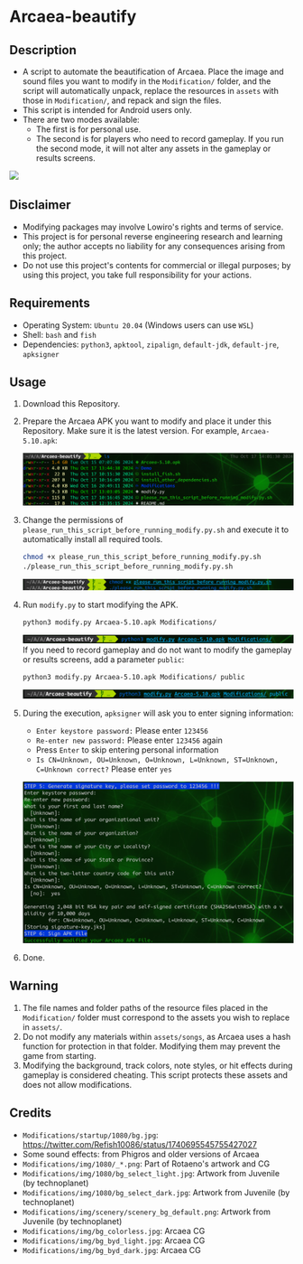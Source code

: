 # Arcaea-beautify

## Description

- A script to automate the beautification of Arcaea. Place the image and sound files you want to modify in the `Modification/` folder, and the script will automatically unpack, replace the resources in `assets` with those in `Modification/`, and repack and sign the files.
- This script is intended for Android users only.
- There are two modes available:
  - The first is for personal use.
  - The second is for players who need to record gameplay. If you run the second mode, it will not alter any assets in the gameplay or results screens.

<img src="https://github.com/Penguin-71630/Arcaea-beautify/blob/main/Demo/demo.png"/>

## Disclaimer

- Modifying packages may involve Lowiro's rights and terms of service.
- This project is for personal reverse engineering research and learning only; the author accepts no liability for any consequences arising from this project.
- Do not use this project's contents for commercial or illegal purposes; by using this project, you take full responsibility for your actions.

## Requirements

- Operating System: `Ubuntu 20.04` (Windows users can use `WSL`)
- Shell: `bash` and `fish`
- Dependencies: `python3`, `apktool`, `zipalign`, `default-jdk`, `default-jre`, `apksigner`

## Usage

1. Download this Repository.
2. Prepare the Arcaea APK you want to modify and place it under this Repository. Make sure it is the latest version. For example, `Arcaea-5.10.apk`:

    ![image](https://github.com/Penguin-71630/Arcaea-beautify/blob/main/Demo/ls.png)

3. Change the permissions of `please_run_this_script_before_running_modify.py.sh` and execute it to automatically install all required tools.
    ```bash
    chmod +x please_run_this_script_before_running_modify.py.sh
    ./please_run_this_script_before_running_modify.py.sh
    ```
    ![image](https://github.com/Penguin-71630/Arcaea-beautify/blob/main/Demo/please_run_this_script_before_running_modify.py.png)

4. Run `modify.py` to start modifying the APK.
    ```bash
    python3 modify.py Arcaea-5.10.apk Modifications/
    ```
    ![image](https://github.com/Penguin-71630/Arcaea-beautify/blob/main/Demo/run_modify.png)
    If you need to record gameplay and do not want to modify the gameplay or results screens, add a parameter `public`:
    ```bash
    python3 modify.py Arcaea-5.10.apk Modifications/ public
    ```
    ![image](https://github.com/Penguin-71630/Arcaea-beautify/blob/main/Demo/run_modify_public.png)

5. During the execution, `apksigner` will ask you to enter signing information:

    - `Enter keystore password:` Please enter `123456`
    - `Re-enter new password:` Please enter `123456` again
    - Press `Enter` to skip entering personal information
    - `Is CN=Unknown, OU=Unknown, O=Unknown, L=Unknown, ST=Unknown, C=Unknown correct?` Please enter `yes`
       
    ![image](https://github.com/Penguin-71630/Arcaea-beautify/blob/main/Demo/apksigner.png)

6. Done.

## Warning

1. The file names and folder paths of the resource files placed in the `Modification/` folder must correspond to the assets you wish to replace in `assets/`.
2. Do not modify any materials within `assets/songs`, as Arcaea uses a hash function for protection in that folder. Modifying them may prevent the game from starting.
3. Modifying the background, track colors, note styles, or hit effects during gameplay is considered cheating. This script protects these assets and does not allow modifications.

## Credits

- `Modifications/startup/1080/bg.jpg`: https://twitter.com/Refish10086/status/1740695545755427027
- Some sound effects: from Phigros and older versions of Arcaea
- `Modifications/img/1080/_*.png`: Part of Rotaeno's artwork and CG
- `Modifications/img/1080/bg_select_light.jpg`: Artwork from Juvenile (by technoplanet)
- `Modifications/img/1080/bg_select_dark.jpg`: Artwork from Juvenile (by technoplanet)
- `Modifications/img/scenery/scenery_bg_default.png`: Artwork from Juvenile (by technoplanet)
- `Modifications/img/bg_colorless.jpg`: Arcaea CG
- `Modifications/img/bg_byd_light.jpg`: Arcaea CG
- `Modifications/img/bg_byd_dark.jpg`: Arcaea CG

